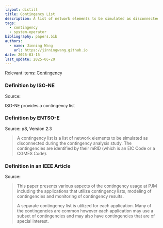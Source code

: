 ```yaml
---
layout: distill
title: Contingency List
description: A list of network elements to be simulated as disconnected.
tags:
  - contingency
  - system-operator
bibliography: papers.bib
authors:
  - name: Jinning Wang
    url: https://jinningwang.github.io
date: 2025-03-15
last_update: 2025-06-20
---
```


Relevant items: [Contingency](/wiki/contingency)

### Definition by ISO-NE

Source: <d-cite key="isone2024op19j"></d-cite>

ISO-NE provides a contingency list

### Definition by ENTSO-E

Source: <d-cite key="entsoe2019crac"></d-cite> p8, Version 2.3

> A contingency list is a list of network elements to be simulated as disconnected during the contingency analysis study. The contingencies are identified by their mRID (which is an EIC Code or a CGMES Code).

### Definition in an IEEE Article

Source: <d-cite key="baranowski2012operational"></d-cite>

> This paper presents various aspects of the contingency usage at PJM including the applications that utilize contingency lists, modeling of contingencies and monitoring of contingency results.
>
> A separate contingency list is utilized for each application.
> Many of the contingencies are common however each application may use a subset of contingencies and may also have contingencies that are of special interest.
